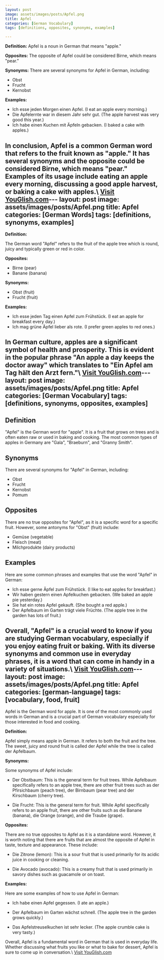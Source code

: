 ```yaml
---
layout: post
image: assets/images/posts/Apfel.png
title: Apfel
categories: [German Vocabulary]
tags: [definitions, opposites, synonyms, examples]

---
```


**Definition:** Apfel is a noun in German that means "apple."

**Opposites:** The opposite of Apfel could be considered Birne, which means "pear."

**Synonyms:** There are several synonyms for Apfel in German, including:

- Obst
- Frucht
- Kernobst

**Examples:**

- Ich esse jeden Morgen einen Apfel. (I eat an apple every morning.)
- Die Apfelernte war in diesem Jahr sehr gut. (The apple harvest was very good this year.)
- Ich habe einen Kuchen mit Äpfeln gebacken. (I baked a cake with apples.) 

In conclusion, Apfel is a common German word that refers to the fruit known as "apple." It has several synonyms and the opposite could be considered Birne, which means "pear." Examples of its usage include eating an apple every morning, discussing a good apple harvest, or baking a cake with apples.\ <a id="yg-widget-0" class="youglish-widget" data-query="Apfel" data-lang="german" data-components="8412" data-auto-start="0" data-bkg-color="theme_light" data-title="How%20to%20pronounce%20Apfel%20in%20German"  rel="nofollow" href="https://youglish.com">Visit YouGlish.com</a><script async src="https://youglish.com/public/emb/widget.js" charset="utf-8"></script>---
layout: post
image: assets/images/posts/Apfel.png
title: Apfel
categories: [German Words]
tags: [definitions, synonyms, examples]
---

**Definition:**

The German word "Apfel" refers to the fruit of the apple tree which is round, juicy and typically green or red in color.

**Opposites:**

- Birne (pear)
- Banane (banana)

**Synonyms:**

- Obst (fruit)
- Frucht (fruit)

**Examples:**

- Ich esse jeden Tag einen Apfel zum Frühstück. (I eat an apple for breakfast every day.)
- Ich mag grüne Äpfel lieber als rote. (I prefer green apples to red ones.)

In German culture, apples are a significant symbol of health and prosperity. This is evident in the popular phrase "An apple a day keeps the doctor away" which translates to "Ein Apfel am Tag hält den Arzt fern."\ <a id="yg-widget-0" class="youglish-widget" data-query="Apfel" data-lang="german" data-components="8412" data-auto-start="0" data-bkg-color="theme_light" data-title="How%20to%20pronounce%20Apfel%20in%20German"  rel="nofollow" href="https://youglish.com">Visit YouGlish.com</a><script async src="https://youglish.com/public/emb/widget.js" charset="utf-8"></script>---
layout: post
image: assets/images/posts/Apfel.png
title: Apfel
categories: [German Vocabulary]
tags: [definitions, synonyms, opposites, examples]
---

## Definition

"Apfel" is the German word for "apple". It is a fruit that grows on trees and is often eaten raw or used in baking and cooking. The most common types of apples in Germany are "Gala", "Braeburn", and "Granny Smith".

## Synonyms

There are several synonyms for "Apfel" in German, including:

- Obst
- Frucht
- Kernobst
- Pomum

## Opposites

There are no true opposites for "Apfel", as it is a specific word for a specific fruit. However, some antonyms for "Obst" (fruit) include:

- Gemüse (vegetable)
- Fleisch (meat)
- Milchprodukte (dairy products)

## Examples

Here are some common phrases and examples that use the word "Apfel" in German:

- Ich esse gerne Äpfel zum Frühstück. (I like to eat apples for breakfast.)
- Wir haben gestern einen Apfelkuchen gebacken. (We baked an apple pie yesterday.)
- Sie hat ein rotes Apfel gekauft. (She bought a red apple.)
- Der Apfelbaum im Garten trägt viele Früchte. (The apple tree in the garden has lots of fruit.) 

Overall, "Apfel" is a crucial word to know if you are studying German vocabulary, especially if you enjoy eating fruit or baking. With its diverse synonyms and common use in everyday phrases, it is a word that can come in handy in a variety of situations.\ <a id="yg-widget-0" class="youglish-widget" data-query="Apfel" data-lang="german" data-components="8412" data-auto-start="0" data-bkg-color="theme_light" data-title="How%20to%20pronounce%20Apfel%20in%20German"  rel="nofollow" href="https://youglish.com">Visit YouGlish.com</a><script async src="https://youglish.com/public/emb/widget.js" charset="utf-8"></script>---
layout: post
image: assets/images/posts/Apfel.png
title: Apfel
categories: [german-language]
tags: [vocabulary, food, fruit]
---

Apfel is the German word for apple. It is one of the most commonly used words in German and is a crucial part of German vocabulary especially for those interested in food and cooking.

**Definition:**

Apfel simply means apple in German. It refers to both the fruit and the tree. The sweet, juicy and round fruit is called der Apfel while the tree is called der Apfelbaum.

**Synonyms:**

Some synonyms of Apfel include:

- Der Obstbaum: This is the general term for fruit trees. While Apfelbaum specifically refers to an apple tree, there are other fruit trees such as der Pfirsichbaum (peach tree), der Birnbaum (pear tree) and der Kirschbaum (cherry tree).

- Die Frucht: This is the general term for fruit. While Apfel specifically refers to an apple fruit, there are other fruits such as die Banane (banana), die Orange (orange), and die Traube (grape).

**Opposites:**

There are no true opposites to Apfel as it is a standalone word. However, it is worth noting that there are fruits that are almost the opposite of Apfel in taste, texture and appearance. These include:

- Die Zitrone (lemon): This is a sour fruit that is used primarily for its acidic juice in cooking or cleaning.

- Die Avocado (avocado): This is a creamy fruit that is used primarily in savory dishes such as guacamole or on toast.

**Examples:**

Here are some examples of how to use Apfel in German:

- Ich habe einen Apfel gegessen. (I ate an apple.)

- Der Apfelbaum im Garten wächst schnell. (The apple tree in the garden grows quickly.)

- Das Apfelstreuselkuchen ist sehr lecker. (The apple crumble cake is very tasty.)

Overall, Apfel is a fundamental word in German that is used in everyday life. Whether discussing what fruits you like or what to bake for dessert, Apfel is sure to come up in conversation.\ <a id="yg-widget-0" class="youglish-widget" data-query="Apfel" data-lang="german" data-components="8412" data-auto-start="0" data-bkg-color="theme_light" data-title="How%20to%20pronounce%20Apfel%20in%20German"  rel="nofollow" href="https://youglish.com">Visit YouGlish.com</a><script async src="https://youglish.com/public/emb/widget.js" charset="utf-8"></script>